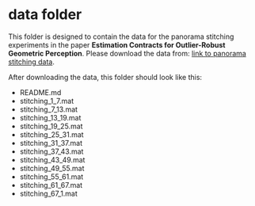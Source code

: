 # data folder

This folder is designed to contain the data for the panorama stitching experiments in the paper **Estimation Contracts for Outlier-Robust Geometric Perception**. Please download the data from: [link to panorama stitching data](https://drive.google.com/drive/folders/1CppsDdU98PgG939aV0ZaaBcVYRLrgI9O?usp=sharing).

After downloading the data, this folder should look like this:

- README.md
- stitching_1_7.mat
- stitching_7_13.mat
- stitching_13_19.mat
- stitching_19_25.mat
- stitching_25_31.mat
- stitching_31_37.mat
- stitching_37_43.mat
- stitching_43_49.mat
- stitching_49_55.mat
- stitching_55_61.mat
- stitching_61_67.mat
- stitching_67_1.mat

